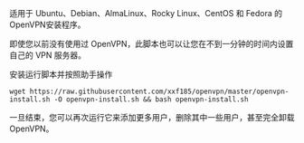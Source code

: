 适用于 Ubuntu、Debian、AlmaLinux、Rocky Linux、CentOS 和 Fedora 的OpenVPN安装程序。

即使您以前没有使用过 OpenVPN，此脚本也可以让您在不到一分钟的时间内设置自己的 VPN 服务器。

安装运行脚本并按照助手操作

```
wget https://raw.githubusercontent.com/xxf185/openvpn/master/openvpn-install.sh -O openvpn-install.sh && bash openvpn-install.sh
```

一旦结束，您可以再次运行它来添加更多用户，删除其中一些用户，甚至完全卸载 OpenVPN。


